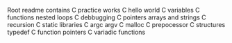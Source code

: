 Root readme contains C practice works
C hello world
C variables
C functions nested loops
C debbugging
C pointers arrays and strings
C recursion
C static libraries
C argc argv
C malloc
C prepocessor
C structures typedef
C function pointers
C variadic functions